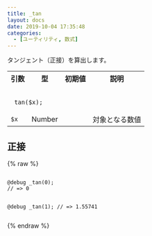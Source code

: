 ```yaml
---
title: _tan
layout: docs
date: 2019-10-04 17:35:48
categories:
  - [ユーティリティ, 数式]
---
```


タンジェント（正接）を算出します。

<table>
  <tr>
    <th>引数</th>
    <th>型</th>
    <th>初期値</th>
    <th>説明</th>
  </tr>
  <tr>
    <td colspan="4">
      <pre class="language-scss"><code>
_tan($x);
</code></pre>
    </td>
  </tr>
  <tr>
    <td><code>$x</code></td>
    <td>Number</td>
    <td></td>
    <td>対象となる数値</td>
  </tr>
</table>

## 正接

<div class="c demo">
  <div class="code">
    {% raw %}
      <pre class="language-scss"><code>
@debug _tan(0);
// => 0

@debug _tan(1);
// => 1.55741
</code></pre>
    {% endraw %}
  </div>
</div>